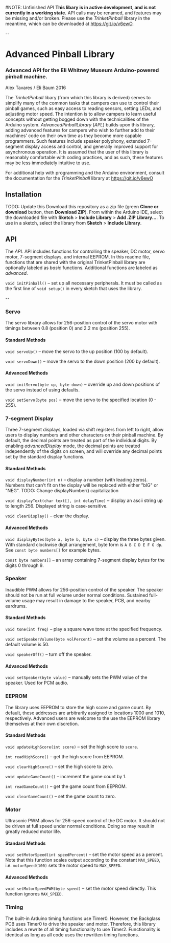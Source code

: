 #NOTE: Unfinished API
**This libary is in active development, and is not currently in a working state.**
API calls may be renamed, and features may be missing and/or broken. Please use the *TrinketPinball* library in the meantime, which can be downloaded at <https://git.io/v6ewO>.

--

# Advanced Pinball Library
### Advanced API for the Eli Whitney Museum Arduino-powered pinball machine.
Alex Tavares / Eli Baum 2016

The *TrinketPinball* libary (from which this library is derived) serves to simplify many of the common tasks that campers can  use to control their pinball games, such as easy access to reading sensors, setting LEDs, and adjusting motor speed. The intention is to allow campers to learn useful concepts without getting bogged down with the technicalities of the Arduino system. *AdvancedPinballLibrary* (*APL*) builds upon this library, adding advanced features for campers who wish to further add to their machines' code on their own time as they become more capable programmers. Such features include speaker polyphony, extended 7-segment display access and control, and generally improved support for asynchronous operation. It is assumed that the user of this library is reasonably comfortable with coding practices, and as such, these features may be less immediately intuitive to use.

For additional help with programming and the Arduino environment, consult the documentation for the *TrinketPinball* library at <https://git.io/v6ewO>

## Installation
TODO: Update this
Download this repository as a zip file (green **Clone or download** button, then **Download ZIP**). From within the Arduino IDE, select the downloaded file with **Sketch** > **Include Library** > **Add .ZIP Library...**. To use in a sketch, select the library from **Sketch** > **Include Library**.

## API
The *APL* API includes functions for controlling the speaker, DC motor, servo motor, 7-segment displays, and internal EEPROM. In this readme file, functions that are shared with the original TrinketPinball library are optionally labeled as *basic* functions. Additional functions are labeled as *advanced*.

`void initPinball()` – set up all necessary peripherals. It must be called as the first line of `void setup()` in every sketch that uses the library.

--

### Servo
The servo library allows for 256-position control of the servo motor with timings between 0.8 (position 0) and 2.2 ms (position 255).

#### Standard Methods
`void servoUp()` – move the servo to the up position (100 by default).

`void servoDown()` – move the servo to the down position (200 by default).

#### Advanced Methods

`void initServo(byte up, byte down)` – override up and down positions of the servo instead of using defaults.

`void setServo(byte pos)` – move the servo to the specified location (0 - 255).

### 7-segment Display
Three 7-segment displays, loaded via shift registers from left to right, allow users to display numbers and other characters on their pinball machine. By default, the decimal points are treated as part of the individual digits. By enabling *advancedDisplay* mode, the decimal points are treated independently of the digits on screen, and will override any decimal points set by the standard display functions.

#### Standard Methods
`void displayNumber(int n)` – display a number (with leading zeros). Numbers that can't fit on the display will be replaced with either "bIG" or "NEG".
TODO: Change displayNumber() capitalization

`void displayText(char text[], int delayTime)` – display an ascii string up to length 256. Displayed string is case-sensitive.

`void clearDisplay()` – clear the display.

#### Advanced Methods
`void displayBytes(byte a, byte b, byte c)` – display the three bytes given. With standard clockwise digit arrangement, byte form is `A B C D E F G dp`. See `const byte numbers[]` for example bytes.

`const byte numbers[]` – an array containing 7-segment display bytes for the digits 0 through 9.

### Speaker
Inaudible PWM allows for 256-position control of the speaker. The speaker should not be run at full volume under normal conditions. Sustained full-volume usage may result in damage to the speaker, PCB, and nearby eardrums.

#### Standard Methods
`void tone(int freq)` – play a square wave tone at the specified frequency.

`void setSpeakerVolume(byte volPercent)` – set the volume as a percent. The default volume is 50.

`void speakerOff()` – turn off the speaker.

#### Advanced Methods
`void setSpeaker(byte value)` – manually sets the PWM value of the speaker. Used for PCM audio.

### EEPROM
The library uses EEPROM to store the high score and game count. By default, these addresses are arbitrarily assigned to locations 1000 and 1010, respectively. Advanced users are welcome to the use the EEPROM library themselves at their own discretion.

#### Standard Methods
`void updateHighScore(int score)` – set the high score to `score`.

`int readHighScore()` – get the high score from EEPROM.

`void clearHighScore()` – set the high score to zero.

`void updateGameCount()` – increment the game count by 1.

`int readGameCount()` – get the game count from EEPROM.

`void clearGameCount()` – set the game count to zero.

### Motor
Ultrasonic PWM allows for 256-speed control of the DC motor. It should not be driven at full speed under normal conditions. Doing so may result in greatly reduced motor life.

#### Standard Methods
`void setMotorSpeed(int speedPercent)` – set the motor speed as a percent. Note that this function scales output according to the constant `MAX_SPEED`, i.e. `motorSpeed(100)` sets the motor speed to `MAX_SPEED`.

#### Advanced Methods
`void setMotorSpeedPWM(byte speed)` – set the motor speed directly. This function ignores `MAX_SPEED`.

### Timing
The built-in Arduino timing functions use Timer0. However, the Backglass PCB uses Timer0 to drive the speaker and motor. Therefore, this library includes a rewrite of all timing functionality to use Timer2. Functionality is identical as long as all code uses the rewritten timing functions.
